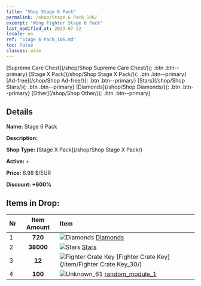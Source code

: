 ```yaml
---
title: "Shop Stage 6 Pack"
permalink: /shop/Stage 6 Pack_106/
excerpt: "Wing Fighter Stage 6 Pack"
last_modified_at: 2023-07-22
locale: en
ref: "Stage 6 Pack_106.md"
toc: false
classes: wide
---
```



  [Supreme Care Chest](/shop/Shop Supreme Care Chest/){: .btn .btn--primary}   [Stage X Pack](/shop/Shop Stage X Pack/){: .btn .btn--primary}   [Ad-free](/shop/Shop Ad-free/){: .btn .btn--primary}   [Stars](/shop/Shop Stars/){: .btn .btn--primary}   [Diamonds](/shop/Shop Diamonds/){: .btn .btn--primary}   [Other](/shop/Shop Other/){: .btn .btn--primary} 

## Details

 **Name:** Stage 6 Pack 

 **Description:** 

 **Shop Type:** [Stage X Pack](/shop/Shop Stage X Pack/)

 **Active:** + 

 **Price:** 6.99 $/EUR 

 **Discount: +600%** 



## Items in Drop:

  |  Nr | Item Amount  |       Item       |
  |:----|:------------:|:-----------------|
  | 1 | **720**  | ![Diamonds](/images/item/Diamonds_p.png) [Diamonds](/item/Diamonds_15/) | 
  | 2 | **38000**  | ![Stars](/images/item/Stars_p.png) [Stars](/item/Stars_2/) | 
  | 3 | **12**  | ![Fighter Crate Key](/images/item/Fighter_Crate_Key_p.png) [Fighter Crate Key](/item/Fighter Crate Key_30/) | 
  | 4 | **100**  | ![Unknown_61](/images/item/random_module_1_p.png) [random_module_1](/item/random_module_1_61/) | 

